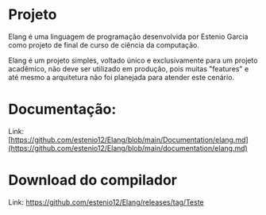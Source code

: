 # Projeto

Elang é uma linguagem de programação desenvolvida por Estenio Garcia como projeto de final de curso de ciência da computação.

Elang é um projeto simples, voltado único e exclusivamente para um projeto acadêmico, não deve ser utilizado em produção, pois muitas "features" e até mesmo a arquitetura não foi planejada para atender este cenário.

# Documentação:

Link: [https://github.com/estenio12/Elang/blob/main/Documentation/elang.md](https://github.com/estenio12/Elang/blob/main/documentation/elang.md)

# Download do compilador

Link: https://github.com/estenio12/Elang/releases/tag/Teste
